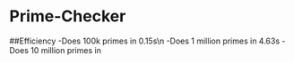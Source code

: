 # Prime-Checker

##Efficiency
-Does 100k primes in 0.15s\n
-Does 1 million primes in 4.63s
-Does 10 million primes in 
